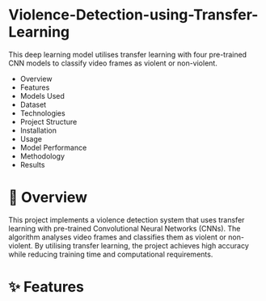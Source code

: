 # Violence-Detection-using-Transfer-Learning
This deep learning model utilises transfer learning with four pre-trained CNN models to classify video frames as violent or non-violent.
* Overview
* Features
* Models Used
* Dataset
* Technologies
* Project Structure
* Installation
* Usage
* Model Performance
* Methodology
* Results

# 🎯 Overview
This project implements a violence detection system that uses transfer learning with pre-trained Convolutional Neural Networks (CNNs). The algorithm analyses video frames and classifies them as violent or non-violent. By utilising transfer learning, the project achieves high accuracy while reducing training time and computational requirements.

# ✨ Features
